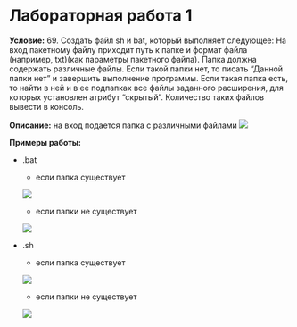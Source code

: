 # Лабораторная работа 1
**Условие:** 69. Создать файл sh и bat, который выполняет следующее: 
На вход пакетному файлу приходит путь к папке и формат файла (например, txt)(как параметры пакетного файла). Папка должна содержать различные файлы. Если такой папки нет, то писать “Данной папки нет” и завершить выполнение программы. Если такая папка есть, то найти в ней и в ее подпапках все файлы заданного расширения, для которых установлен атрибут “скрытый”. Количество таких файлов вывести в консоль.

**Описание:** на вход подается папка с различными файлами
![](https://i.ibb.co/TgPvkN2/123.png)

**Примеры работы:**
- .bat
    - если папка существует

    ![](https://i.ibb.co/P5BLSVk/xdfcghjkml.png)

    - если папки не существует
    
    ![](https://i.ibb.co/cFx10yp/dfgyuhio.png) 

- .sh
    - если папка существует

    ![](https://i.ibb.co/L5NMJjv/yu.png)

    - если папки не существует
    
    ![](https://i.ibb.co/ZzYgkX5/er.png)

